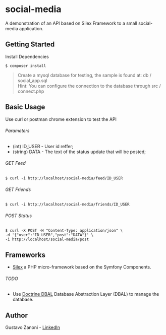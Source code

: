 # social-media
A demonstration of an API based on Silex Framework to a small social-media application.

## Getting Started
Install Dependencies
```
$ composer install
```
> Create a mysql database for testing, the sample is found at: db / social_app.sql <br>
> Hint: You can configure the connection to the database through src / connect.php

## Basic Usage
Use curl or postman chrome extension to test the API

###### Parameters
* (int) ID_USER - User id reffer;
* (string) DATA - The text of the status update that will be posted;

###### GET Feed
```
$ curl -i http://localhost/social-media/feed/ID_USER
```

###### GET Friends
```
$ curl -i http://localhost/social-media/friends/ID_USER
```

###### POST Status
```
$ curl -X POST -H "Content-Type: application/json" \
-d '{"user":"ID_USER","post":"DATA"}' \
-i http://localhost/social-media/post
```
## Frameworks
* [Silex](http://silex.sensiolabs.org/ "Silex Framework") a PHP micro-framework based on the Symfony Components.
###### TODO
* Use [Doctrine DBAL](http://www.doctrine-project.org/ "Doctrine DBAL") Database Abstraction Layer (DBAL) to manage the database.

## Author
Gustavo Zanoni - 
[LinkedIn](https://br.linkedin.com/in/gustavo-zanoni-6371a791 "LinkedIn Link")
